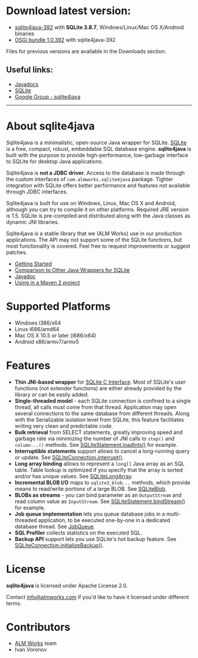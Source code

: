 # Download latest version:

  * [sqlite4java-392](https://d1.almworks.com/.files/sqlite4java/sqlite4java-392.zip) with **SQLite 3.8.7**, Windows/Linux/Mac OS X/Android binaries
  * [OSGi bundle 1.0.392](https://d1.almworks.com/.files/sqlite4java/com.almworks.sqlite4java-1.0.392.jar) with sqlite4java-392

Files for previous versions are available in the Downloads section.

## Useful links:

* [Javadocs](http://almworks.com/sqlite4java/javadoc/index.html)
* [SQLite](http://sqlite.org)
* [Google Group - sqlite4java](https://groups.google.com/forum/#!forum/sqlite4java)

---


# About sqlite4java

Sqlite4java is a minimalistic, open-source Java wrapper for SQLite. [SQLite](http://sqlite.org) is a free, compact, robust, embeddable SQL database engine. **sqlite4java** is built with the purpose to provide high-performance, low-garbage interface to SQLite for desktop Java applications.

Sqlite4java is **not a JDBC driver**. Access to the database is made through the custom interfaces of `com.almworks.sqlite4java` package. Tighter integration with SQLite offers better performance and features not available through JDBC interfaces.

Sqlite4java is built for use on Windows, Linux, Mac OS X and Android, although you can try to compile it on other platforms. Required JRE version is 1.5. SQLite is pre-compiled and distributed along with the Java classes as dynamic JNI libraries.

Sqlite4java is a stable library that we (ALM Works) use in our production applications. The API may not support some of the SQLite functions, but most functionality is covered. Feel free to request improvements or suggest patches.

  * [Getting Started](https://bitbucket.org/almworks/sqlite4java/wiki/GettingStarted)
  * [Comparison to Other Java Wrappers for SQLite](https://bitbucket.org/almworks/sqlite4java/wiki/ComparisonToOtherWrappers)
  * [Javadoc](http://almworks.com/sqlite4java/javadoc/index.html)
  * [Using in a Maven 2 project](https://bitbucket.org/almworks/sqlite4java/wiki/UsingWithMaven)

# Supported Platforms

  * Windows i386/x64
  * Linux i686/amd64
  * Mac OS X 10.5 or later (i686/x64)
  * Android x86/armv7/armv5

# Features

  * **Thin JNI-based wrapper** for [SQLite C Interface](http://sqlite.org/c3ref/funclist.html). Most of SQLite's user functions (not extender functions) are either already provided by the library or can be easily added.
  * **Single-threaded model** - each SQLite connection is confined to a single thread, all calls must come from that thread. Application may open several connections to the same database from different threads. Along with the Serializable isolation level from SQLite, this feature facilitates writing very clean and predictable code.
  * **Bulk retrieval** from SELECT statements, greatly improving speed and garbage rate via minimizing the number of JNI calls to `step()` and `column...()` methods. See  [SQLiteStatement.loadInts()](http://almworks.com/sqlite4java/javadoc/index.html) for example.
  * **Interruptible statements** support allows to cancel a long-running query or update. See [SQLiteConnection.interrupt()](http://almworks.com/sqlite4java/javadoc/index.html).
  * **Long array binding** allows to represent a `long[]` Java array as an SQL table. Table lookup is optimized if you specify that the array is sorted and/or has unique values. See [SQLiteLongArray](http://almworks.com/sqlite4java/javadoc/index.html).
  * **Incremental BLOB I/O** maps to `sqlite3_blob...` methods, which provide means to read/write portions of a large BLOB. See [SQLiteBlob](http://almworks.com/sqlite4java/javadoc/index.html).
  * **BLOBs as streams** - you can bind parameter as an `OutputStream` and read column value as `InputStream`. See [SQLiteStatement.bindStream()](http://almworks.com/sqlite4java/javadoc/index.html) for example.
  * **Job queue implementation** lets you queue database jobs in a multi-threaded application, to be executed one-by-one in a dedicated database thread. See [JobQueue](https://bitbucket.org/almworks/sqlite4java/wiki/JobQueue).
  * **SQL Profiler** collects statistics on the executed SQL.
  * **Backup API** support lets you use SQLite's hot backup feature. See [SQLiteConnection.initializeBackup()](http://almworks.com/sqlite4java/javadoc/index.html).


# License

**sqlite4java** is licensed under Apache License 2.0. 

Contact info@almworks.com if you'd like to have it licensed under different terms.


# Contributors

* [ALM Works](http://almworks.com) team
* Ivan Voronov